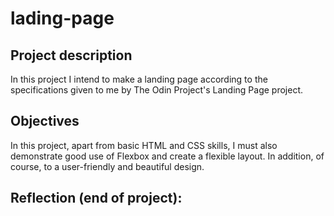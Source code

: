 # lading-page

##  Project description 

In this project I intend to make a landing page according to the specifications given to me by The Odin Project's Landing Page project. 

## Objectives 

In this project, apart from basic HTML and CSS skills, I must also demonstrate good use of Flexbox and create a flexible layout. In addition, of course, to a user-friendly and beautiful design.

## Reflection (end of project): 



